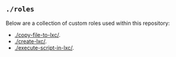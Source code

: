 
## `./roles`

Below are a collection of custom roles used within this repository:

- [./copy-file-to-lxc/](./copy-file-to-lxc/).
- [./create-lxc/](./create-lxc/).
- [./execute-script-in-lxc/](./execute-script-in-lxc/).
